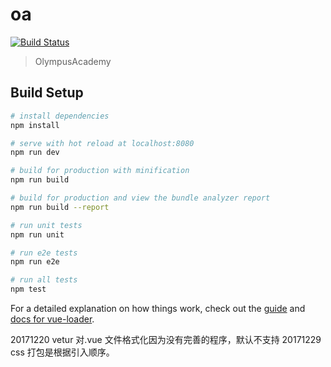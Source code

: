 # oa
[![Build Status](https://travis-ci.org/temberature/temberature.github.io.svg?branch=gh-pages)](https://travis-ci.org/temberature/temberature.github.io)
> OlympusAcademy

## Build Setup

``` bash
# install dependencies
npm install

# serve with hot reload at localhost:8080
npm run dev

# build for production with minification
npm run build

# build for production and view the bundle analyzer report
npm run build --report

# run unit tests
npm run unit

# run e2e tests
npm run e2e

# run all tests
npm test
```

For a detailed explanation on how things work, check out the [guide](http://vuejs-templates.github.io/webpack/) and [docs for vue-loader](http://vuejs.github.io/vue-loader).

20171220
vetur 对.vue 文件格式化因为没有完善的程序，默认不支持
20171229
css 打包是根据引入顺序。
